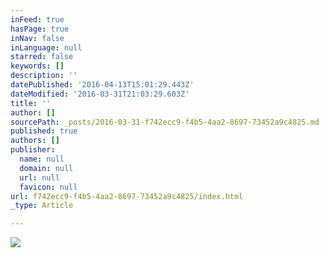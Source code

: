 ```yaml
---
inFeed: true
hasPage: true
inNav: false
inLanguage: null
starred: false
keywords: []
description: ''
datePublished: '2016-04-13T15:01:29.443Z'
dateModified: '2016-03-31T21:03:29.603Z'
title: ''
author: []
sourcePath: _posts/2016-03-31-f742ecc9-f4b5-4aa2-8697-73452a9c4825.md
published: true
authors: []
publisher:
  name: null
  domain: null
  url: null
  favicon: null
url: f742ecc9-f4b5-4aa2-8697-73452a9c4825/index.html
_type: Article

---
```

![](https://the-grid-user-content.s3-us-west-2.amazonaws.com/14aa449f-2c49-4271-99c2-60fce83fd57a.jpg)